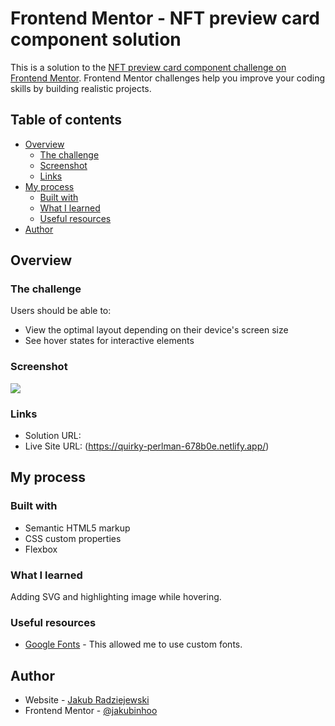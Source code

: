# Frontend Mentor - NFT preview card component solution

This is a solution to the [NFT preview card component challenge on Frontend Mentor](https://www.frontendmentor.io/challenges/nft-preview-card-component-SbdUL_w0U). Frontend Mentor challenges help you improve your coding skills by building realistic projects. 

## Table of contents

- [Overview](#overview)
  - [The challenge](#the-challenge)
  - [Screenshot](#screenshot)
  - [Links](#links)
- [My process](#my-process)
  - [Built with](#built-with)
  - [What I learned](#what-i-learned)
  - [Useful resources](#useful-resources)
- [Author](#author)

## Overview

### The challenge

Users should be able to:

- View the optimal layout depending on their device's screen size
- See hover states for interactive elements

### Screenshot

![](./screenshot.jpg)

### Links

- Solution URL:
- Live Site URL: (https://quirky-perlman-678b0e.netlify.app/)

## My process

### Built with

- Semantic HTML5 markup
- CSS custom properties
- Flexbox

### What I learned

Adding SVG and highlighting image while hovering.

### Useful resources

- [Google Fonts](https://fonts.google.com/) - This allowed me to use custom fonts.

## Author

- Website - [Jakub Radziejewski](https://github.com/jakubinhoo)
- Frontend Mentor - [@jakubinhoo](https://www.frontendmentor.io/profile/jakubinhoo)
